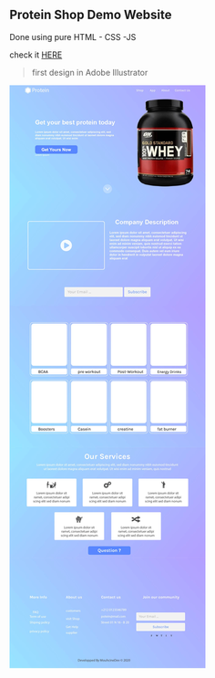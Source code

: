 ## Protein Shop Demo Website 

Done using pure HTML - CSS -JS

check it [HERE](https://protein-dev.netlify.app)

> first design in Adobe Illustrator 
<img src="main.jpg" alt="website design"/>
